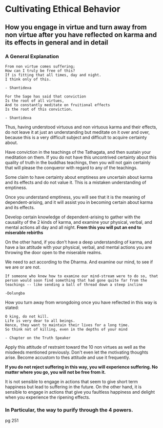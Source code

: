 # Cultivating Ethical Behavior

## How you engage in virtue and turn away from non virtue after you have reflected on karma and its effects in general and in detail



### A General Explanation

```
From non virtue comes suffering;
How can I truly be free of this?
If is fitting that all times, day and night.
I think only of this.

- Shantideva
```

```
For the Sage has said that conviction
Is the root of all virtues,
And to constantly meditate on fruitional effects
Is the root of this conviction.

- Shantideva
```

Thus, having understood virtuous and non virtuous karma and their effects, do not leave it at just an understanding but meditate on it over and over, because this is a very difficult subject and difficult to acquire certainty about.


Have conviction in the teachings of the Tathagata, and then sustain your meditation on them. If you do not have this uncontrived certainty about this quality of truth in the buddhas teachings, then you will not gain certainly that will please the conqueror with regard to any of the teachings.

Some claim to have certainty about emptiness are uncertain about karma and its effects and do not value it. This is a mistaken understanding of emptiness.

Once you understand emptiness, you will see that it is the meaning of dependent-arising, and it will assist you in becoming certain about karma and its effects.

Develop certain knowledge of dependent-arising to gather with the causality of the 2 kinds of karma, and examine your physical, verbal, and mental actions all day and all night. **From this you will put an end to miserable rebirths**

On the other hand, if you don't have a deep understanding of karma, and have a lax attitude with your physical, verbal, and mental actions you are throwing the door open to the miserable realms. 

We need to act according to the Dharma. And examine our mind, to see if we are or are not.

```
If someone who knew how to examine our mind-stream were to do so, that person would soon find something that had gone quite far from the teachings -- like sending a ball of thread down a steep incline

-Dolungba
```

How you turn away from wrongdoing once you have reflected in this way is stated:

```
O king, do not kill.
Life is very dear to all beings.
Hence, they want to maintain their lives for a long time.
So think not of killing, even in the depths of your mind

- Chapter on the Truth Speaker
```

Apply this attitude of restraint toward the 10 non virtues as well as the misdeeds mentioned previously. Don't even let the motivating thoughts arise. Become accustom to thes attitude and use it frequently.

**If you do not reject suffering in this way, you will experience suffering. No matter where you go, you will not be free from it.**

It is not sensible to engage in actions that seem to give short term happiness but lead to suffering in the future. On the other hand, it is sensible to engage in actions that give you faultless happiness and delight when you experience the ripening effects.

### In Particular, the way to purify through the 4 powers.

pg 251
